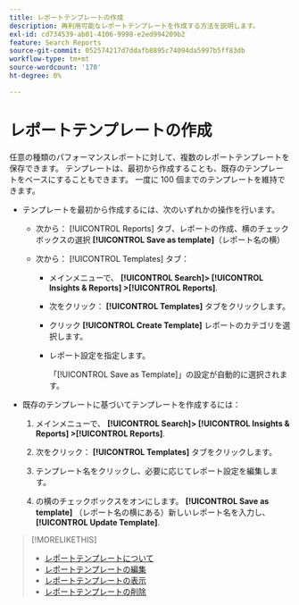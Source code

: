 ```yaml
---
title: レポートテンプレートの作成
description: 再利用可能なレポートテンプレートを作成する方法を説明します。
exl-id: cd734539-ab01-4106-9998-e2ed994209b2
feature: Search Reports
source-git-commit: 052574217d7ddafb8895c74094da5997b5ff83db
workflow-type: tm+mt
source-wordcount: '170'
ht-degree: 0%

---
```


# レポートテンプレートの作成

任意の種類のパフォーマンスレポートに対して、複数のレポートテンプレートを保存できます。 テンプレートは、最初から作成することも、既存のテンプレートをベースにすることもできます。 一度に 100 個までのテンプレートを維持できます。

* テンプレートを最初から作成するには、次のいずれかの操作を行います。

   * 次から： [!UICONTROL Reports] タブ、レポートの作成、横のチェックボックスの選択 **[!UICONTROL Save as template]**（レポート名の横）

   * 次から： [!UICONTROL Templates] タブ：

      * メインメニューで、 **[!UICONTROL Search]> [!UICONTROL Insights & Reports] >[!UICONTROL Reports]**.

      * 次をクリック： **[!UICONTROL Templates]** タブをクリックします。

      * クリック **[!UICONTROL Create Template]** レポートのカテゴリを選択します。

      * レポート設定を指定します。

        「[!UICONTROL Save as Template]」の設定が自動的に選択されます。

* 既存のテンプレートに基づいてテンプレートを作成するには：

   1. メインメニューで、 **[!UICONTROL Search]> [!UICONTROL Insights & Reports] >[!UICONTROL Reports]**.

   1. 次をクリック： **[!UICONTROL Templates]** タブをクリックします。

   1. テンプレート名をクリックし、必要に応じてレポート設定を編集します。

   1. の横のチェックボックスをオンにします。 **[!UICONTROL Save as template]** （レポート名の横にある）新しいレポート名を入力し、 **[!UICONTROL Update Template]**.

>[!MORELIKETHIS]
>
>* [レポートテンプレートについて](template-about.md)
>* [レポートテンプレートの編集](template-edit.md)
>* [レポートテンプレートの表示](template-view.md)
>* [レポートテンプレートの削除](template-delete.md)
